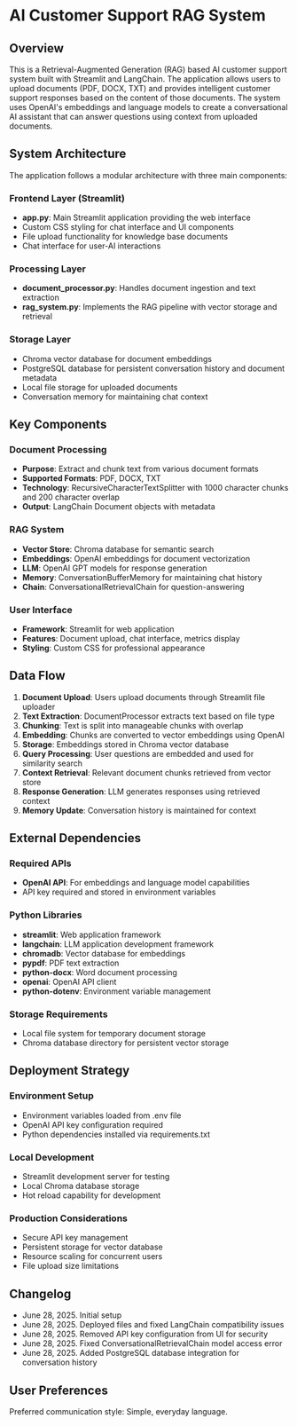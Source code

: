 # AI Customer Support RAG System

## Overview

This is a Retrieval-Augmented Generation (RAG) based AI customer support system built with Streamlit and LangChain. The application allows users to upload documents (PDF, DOCX, TXT) and provides intelligent customer support responses based on the content of those documents. The system uses OpenAI's embeddings and language models to create a conversational AI assistant that can answer questions using context from uploaded documents.

## System Architecture

The application follows a modular architecture with three main components:

### Frontend Layer (Streamlit)
- **app.py**: Main Streamlit application providing the web interface
- Custom CSS styling for chat interface and UI components
- File upload functionality for knowledge base documents
- Chat interface for user-AI interactions

### Processing Layer
- **document_processor.py**: Handles document ingestion and text extraction
- **rag_system.py**: Implements the RAG pipeline with vector storage and retrieval

### Storage Layer
- Chroma vector database for document embeddings
- PostgreSQL database for persistent conversation history and document metadata
- Local file storage for uploaded documents
- Conversation memory for maintaining chat context

## Key Components

### Document Processing
- **Purpose**: Extract and chunk text from various document formats
- **Supported Formats**: PDF, DOCX, TXT
- **Technology**: RecursiveCharacterTextSplitter with 1000 character chunks and 200 character overlap
- **Output**: LangChain Document objects with metadata

### RAG System
- **Vector Store**: Chroma database for semantic search
- **Embeddings**: OpenAI embeddings for document vectorization
- **LLM**: OpenAI GPT models for response generation
- **Memory**: ConversationBufferMemory for maintaining chat history
- **Chain**: ConversationalRetrievalChain for question-answering

### User Interface
- **Framework**: Streamlit for web application
- **Features**: Document upload, chat interface, metrics display
- **Styling**: Custom CSS for professional appearance

## Data Flow

1. **Document Upload**: Users upload documents through Streamlit file uploader
2. **Text Extraction**: DocumentProcessor extracts text based on file type
3. **Chunking**: Text is split into manageable chunks with overlap
4. **Embedding**: Chunks are converted to vector embeddings using OpenAI
5. **Storage**: Embeddings stored in Chroma vector database
6. **Query Processing**: User questions are embedded and used for similarity search
7. **Context Retrieval**: Relevant document chunks retrieved from vector store
8. **Response Generation**: LLM generates responses using retrieved context
9. **Memory Update**: Conversation history is maintained for context

## External Dependencies

### Required APIs
- **OpenAI API**: For embeddings and language model capabilities
- API key required and stored in environment variables

### Python Libraries
- **streamlit**: Web application framework
- **langchain**: LLM application development framework
- **chromadb**: Vector database for embeddings
- **pypdf**: PDF text extraction
- **python-docx**: Word document processing
- **openai**: OpenAI API client
- **python-dotenv**: Environment variable management

### Storage Requirements
- Local file system for temporary document storage
- Chroma database directory for persistent vector storage

## Deployment Strategy

### Environment Setup
- Environment variables loaded from .env file
- OpenAI API key configuration required
- Python dependencies installed via requirements.txt

### Local Development
- Streamlit development server for testing
- Local Chroma database storage
- Hot reload capability for development

### Production Considerations
- Secure API key management
- Persistent storage for vector database
- Resource scaling for concurrent users
- File upload size limitations

## Changelog

- June 28, 2025. Initial setup
- June 28, 2025. Deployed files and fixed LangChain compatibility issues
- June 28, 2025. Removed API key configuration from UI for security
- June 28, 2025. Fixed ConversationalRetrievalChain model access error
- June 28, 2025. Added PostgreSQL database integration for conversation history

## User Preferences

Preferred communication style: Simple, everyday language.
